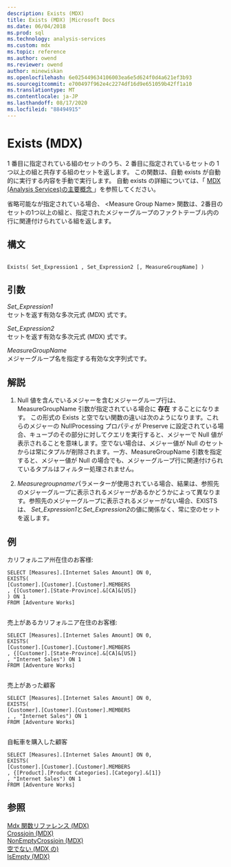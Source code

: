 ```yaml
---
description: Exists (MDX)
title: Exists (MDX) |Microsoft Docs
ms.date: 06/04/2018
ms.prod: sql
ms.technology: analysis-services
ms.custom: mdx
ms.topic: reference
ms.author: owend
ms.reviewer: owend
author: minewiskan
ms.openlocfilehash: 6e025449634106003ea6e5d624f0d4a621ef3b93
ms.sourcegitcommit: e700497f962e4c2274df16d9e651059b42ff1a10
ms.translationtype: MT
ms.contentlocale: ja-JP
ms.lasthandoff: 08/17/2020
ms.locfileid: "88494915"
---
```

# <a name="exists-mdx"></a>Exists (MDX)


  1 番目に指定されている組のセットのうち、2 番目に指定されているセットの 1 つ以上の組と共存する組のセットを返します。 この関数は、自動 exists が自動的に実行する内容を手動で実行します。 自動 exists の詳細については、「 [MDX &#40;Analysis Services&#41;の主要概念 ](https://docs.microsoft.com/analysis-services/multidimensional-models/mdx/key-concepts-in-mdx-analysis-services)」を参照してください。  
  
 省略可能なが指定されている場合、 \<Measure Group Name> 関数は、2番目のセットの1つ以上の組と、指定されたメジャーグループのファクトテーブル内の行に関連付けられている組を返します。  
  
## <a name="syntax"></a>構文  
  
```  
  
Exists( Set_Expression1 , Set_Expression2 [, MeasureGroupName] )  
```  
  
## <a name="arguments"></a>引数  
 *Set_Expression1*  
 セットを返す有効な多次元式 (MDX) 式です。  
  
 *Set_Expression2*  
 セットを返す有効な多次元式 (MDX) 式です。  
  
 *MeasureGroupName*  
 メジャーグループ名を指定する有効な文字列式です。  
  
## <a name="remarks"></a>解説  
  
1.  Null 値を含んでいるメジャーを含むメジャーグループ行は、MeasureGroupName 引数が指定されている場合に **存在** することになります。 この形式の Exists と空でない関数の違いは次のようになります。これらのメジャーの NullProcessing プロパティが Preserve に設定されている場合、キューブのその部分に対してクエリを実行すると、メジャーで Null 値が表示されることを意味します。空でない場合は、メジャー値が Null のセットからは常にタプルが削除されます。一方、MeasureGroupName 引数を指定すると、メジャー値が Null の場合でも、メジャーグループ行に関連付けられているタプルはフィルター処理されません。  
  
2.  *Measuregroupname*パラメーターが使用されている場合、結果は、参照先のメジャーグループに表示されるメジャーがあるかどうかによって異なります。参照先のメジャーグループに表示されるメジャーがない場合、EXISTS は、 *Set_Expression1*と*Set_Expression2*の値に関係なく、常に空のセットを返します。  
  
## <a name="examples"></a>例  
 カリフォルニア州在住のお客様:  
  
```  
SELECT [Measures].[Internet Sales Amount] ON 0,  
EXISTS(  
[Customer].[Customer].[Customer].MEMBERS  
, {[Customer].[State-Province].&[CA]&[US]}  
) ON 1   
FROM [Adventure Works]  
  
```  
  
 売上があるカリフォルニア在住のお客様:  
  
```  
SELECT [Measures].[Internet Sales Amount] ON 0,  
EXISTS(  
[Customer].[Customer].[Customer].MEMBERS  
, {[Customer].[State-Province].&[CA]&[US]}  
, "Internet Sales") ON 1   
FROM [Adventure Works]  
  
```  
  
 売上があった顧客  
  
```  
SELECT [Measures].[Internet Sales Amount] ON 0,  
EXISTS(  
[Customer].[Customer].[Customer].MEMBERS  
, , "Internet Sales") ON 1   
FROM [Adventure Works]  
  
```  
  
 自転車を購入した顧客  
  
```  
SELECT [Measures].[Internet Sales Amount] ON 0,  
EXISTS(  
[Customer].[Customer].[Customer].MEMBERS  
, {[Product].[Product Categories].[Category].&[1]}  
, "Internet Sales") ON 1   
FROM [Adventure Works]  
```  
  
## <a name="see-also"></a>参照  
 [Mdx 関数リファレンス &#40;MDX&#41;](../mdx/mdx-function-reference-mdx.md)   
 [Crossjoin &#40;MDX&#41;](../mdx/crossjoin-mdx.md)   
 [NonEmptyCrossjoin &#40;MDX&#41;](../mdx/nonemptycrossjoin-mdx.md)   
 [空でない &#40;MDX の&#41;](../mdx/nonempty-mdx.md)   
 [IsEmpty &#40;MDX&#41;](../mdx/isempty-mdx.md)  
  
  
